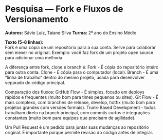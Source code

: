# Pesquisa — Fork e Fluxos de Versionamento

**Autores:** Sávio Luiz, Taiane Silva
**Turma:** 2º ano do Ensino Médio

**Texto (5–8 linhas):**  
Fork é uma cópia de um repositório para a sua conta. Serve para colaborar sem mexer no original. Exemplo: você faz fork de um projeto open source para adicionar uma melhoria.

A diferença entre fork, clone e branch é:
Fork - É cópia do repositório inteiro para outra conta.
Clone - É cópia para o computador (local).
Branch - É uma “linha de trabalho” dentro do mesmo projeto, usada para desenvolver separado do código principal.

Comparação dos fluxos:
GitHub Flow - É simples, focado em deploys rápidos e frequentes (muito bom para times pequenos ou sites).
Git Flow - É mais complexo, com branches de release, develop, hotfix (muito bom para projetos grandes com versões formais).
Trunk-Based Development - todos trabalham direto na branch principal, com commits curtos e integrações constantes (muito bom para equipes que precisam de agilidade).

Um Pull Request é um pedido para juntar suas mudanças ao repositório original. É importante porque permite revisão do código antes de integrar.